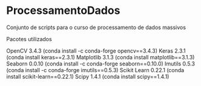 # ProcessamentoDados
Conjunto de scripts para o curso de processamento de dados massivos

Pacotes utilizados

OpenCV 3.4.3 (conda install -c conda-forge opencv==3.4.3)
Keras 2.3.1 (conda install keras==2.3.1)
Matplotlib 3.1.3 (conda install matplotlib==3.1.3)
Seaborn 0.0.10 (conda install -c conda-forge seaborn==0.10.0)
Imutils 0.5.3 (conda install -c conda-forge imutils==0.5.3)
Scikit Learn 0.22.1 (conda install scikit-learn==0.22.1)
Scipy 1.4.1 (conda install scipy==1.4.1)

